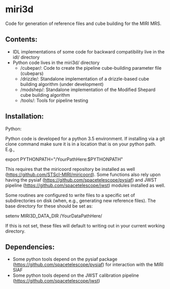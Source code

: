 # miri3d
Code for generation of reference files and cube building for the MIRI MRS.

## Contents:
- IDL implementations of some code for backward compatibility live in the idl/ directory
- Python code lives in the miri3d/ directory
  - /cubepar/: Code to create the pipeline cube-building parameter file (cubepars)
  - /drizzle/: Standalone implementation of a drizzle-based cube building algorithm (under development)
  - /modshep/: Standalone implementation of the Modified Shepard cube building algorithm
  - /tools/: Tools for pipeline testing

## Installation:

Python:

Python code is developed for a python 3.5 environment.  If installing via a git clone command make sure it is in a location that is on your python path.  E.g.,

export PYTHONPATH="/YourPathHere:$PYTHONPATH"

This requires that the miricoord repository be installed as well (https://github.com/STScI-MIRI/miricoord).  Some functions also rely upon having the pysiaf (https://github.com/spacetelescope/pysiaf) and JWST pipeline (https://github.com/spacetelescope/jwst) modules installed as well.

Some routines are configured to write files to a specific set of subdirectories on disk (when, e.g., generating new reference files).  The base directory for these should be set as:

setenv MIRI3D_DATA_DIR /YourDataPathHere/

If this is not set, these files will default to writing out in your current working directory.

## Dependencies:

 * Some python tools depend on the pysiaf package (https://github.com/spacetelescope/pysiaf) for interaction with the MIRI SIAF
 * Some python tools depend on the JWST calibration pipeline (https://github.com/spacetelescope/jwst)
